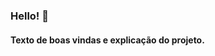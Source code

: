 ### Hello! :wave:

<div style="">
    <h4>
        Texto de boas vindas e explicação do projeto.
    </h4>
    <p 
        align="center" 
        style="max-width: 100%;"
    >
        <img src="" style=""/>
    </p>
</div>